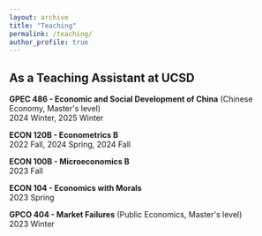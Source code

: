 ```yaml
---
layout: archive
title: "Teaching"
permalink: /teaching/
author_profile: true
---
```


## As a Teaching Assistant at UCSD
**GPEC 486 - Economic and Social Development of China** (Chinese Economy, Master's level) \
2024 Winter, 2025 Winter

**ECON 120B - Econometrics B** \
2022 Fall, 2024 Spring, 2024 Fall

**ECON 100B - Microeconomics B** \
2023 Fall

**ECON 104 - Economics with Morals** \
2023 Spring

**GPCO 404 - Market Failures** (Public Economics, Master's level) \
2023 Winter
